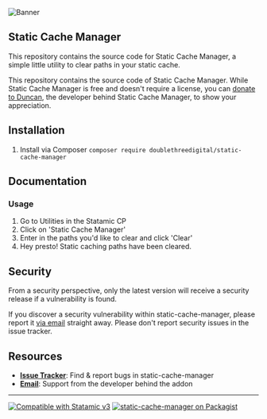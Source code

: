 <!-- statamic:hide -->

![Banner](https://raw.githubusercontent.com/doublethreedigital/static-cache-manager/master/banner.png)

## Static Cache Manager

<!-- /statamic:hide -->

This repository contains the source code for Static Cache Manager, a simple little utility to clear paths in your static cache.

This repository contains the source code of Static Cache Manager. While Static Cache Manager is free and doesn't require a license, you can [donate to Duncan](https://duncanmcclean.com/donate), the developer behind Static Cache Manager, to show your appreciation.

## Installation

1. Install via Composer `composer require doublethreedigital/static-cache-manager`

## Documentation

### Usage

1. Go to Utilities in the Statamic CP
2. Click on 'Static Cache Manager'
3. Enter in the paths you'd like to clear and click 'Clear'
4. Hey presto! Static caching paths have been cleared.

## Security

From a security perspective, only the latest version will receive a security release if a vulnerability is found.

If you discover a security vulnerability within static-cache-manager, please report it [via email](mailto:hello@doublethree.digital) straight away. Please don't report security issues in the issue tracker.

## Resources

* [**Issue Tracker**](https://github.com/doublethreedigital/static-cache-manager/issues): Find & report bugs in static-cache-manager
* [**Email**](mailto:hello@doublethree.digital): Support from the developer behind the addon

<!-- statamic:hide -->

---

<p>
<a href="https://statamic.com"><img src="https://img.shields.io/badge/Statamic-3.0+-FF269E?style=for-the-badge" alt="Compatible with Statamic v3"></a>
<a href="https://packagist.org/packages/doublethreedigital/static-cache-manager/stats"><img src="https://img.shields.io/packagist/v/doublethreedigital/static-cache-manager?style=for-the-badge" alt="static-cache-manager on Packagist"></a>
</p>

<!-- /statamic:hide -->
